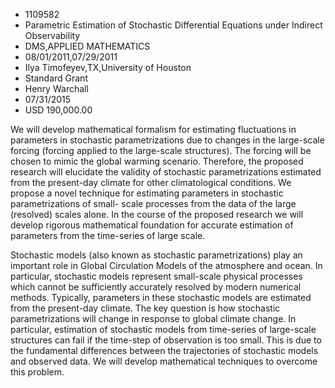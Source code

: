 
* 1109582
* Parametric Estimation of Stochastic Differential Equations under Indirect Observability
* DMS,APPLIED MATHEMATICS
* 08/01/2011,07/29/2011
* Ilya Timofeyev,TX,University of Houston
* Standard Grant
* Henry Warchall
* 07/31/2015
* USD 190,000.00

We will develop mathematical formalism for estimating fluctuations in parameters
in stochastic parametrizations due to changes in the large-scale forcing
(forcing applied to the large-scale structures). The forcing will be chosen to
mimic the global warming scenario. Therefore, the proposed research will
elucidate the validity of stochastic parametrizations estimated from the
present-day climate for other climatological conditions. We propose a novel
technique for estimating parameters in stochastic parametrizations of small-
scale processes from the data of the large (resolved) scales alone. In the
course of the proposed research we will develop rigorous mathematical foundation
for accurate estimation of parameters from the time-series of large scale.

Stochastic models (also known as stochastic parametrizations) play an important
role in Global Circulation Models of the atmosphere and ocean. In particular,
stochastic models represent small-scale physical processes which cannot be
sufficiently accurately resolved by modern numerical methods. Typically,
parameters in these stochastic models are estimated from the present-day
climate. The key question is how stochastic parametrizations will change in
response to global climate change. In particular, estimation of stochastic
models from time-series of large-scale structures can fail if the time-step of
observation is too small. This is due to the fundamental differences between the
trajectories of stochastic models and observed data. We will develop
mathematical techniques to overcome this problem.
